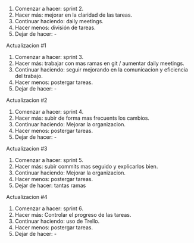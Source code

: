 1. Comenzar a hacer: sprint 2.
2. Hacer más: mejorar en la claridad de las tareas.
3. Continuar haciendo: daily meetings.
4. Hacer menos: división de tareas.
5. Dejar de hacer: -

Actualizacion #1
1. Comenzar a hacer: sprint 3.
2. Hacer más: trabajar con mas ramas en git / aumentar daily meetings.
3. Continuar haciendo: seguir mejorando en la comunicacion y eficiencia del trabajo. 
4. Hacer menos: postergar tareas.
5. Dejar de hacer: -

Actualizacion #2
1. Comenzar a hacer: sprint 4.
2. Hacer más: subir de forma mas frecuents los cambios.
3. Continuar haciendo: Mejorar la organizacion. 
4. Hacer menos: postergar tareas.
5. Dejar de hacer: -


Actualizacion #3
1. Comenzar a hacer: sprint 5.
2. Hacer más: subir commits mas seguido y explicarlos bien.
3. Continuar haciendo: Mejorar la organizacion. 
4. Hacer menos: postergar tareas.
5. Dejar de hacer: tantas ramas


Actualizacion #4
1. Comenzar a hacer: sprint 6.
2. Hacer más: Controlar el progreso de las tareas.
3. Continuar haciendo: uso de Trello. 
4. Hacer menos: postergar tareas.
5. Dejar de hacer: -